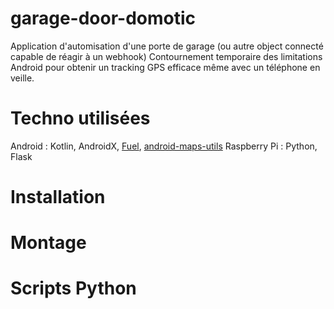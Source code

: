 # garage-door-domotic

Application d'automisation d'une porte de garage (ou autre object connecté capable de réagir à un webhook)
Contournement temporaire des limitations Android pour obtenir un tracking GPS efficace même avec un téléphone en veille.

# Techno utilisées

Android : Kotlin, AndroidX, [Fuel](https://github.com/kittinunf/fuel), [android-maps-utils](https://github.com/googlemaps/android-maps-utils)
Raspberry Pi : Python, Flask

# Installation

# Montage 

# Scripts Python
